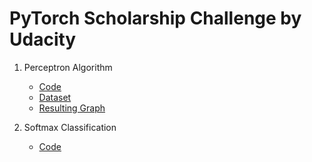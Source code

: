# PyTorch Scholarship Challenge by Udacity

1. Perceptron Algorithm
    * [Code](https://github.com/jacobjohn2016/PyTorch-Scholarship-Udacity/blob/master/Perceptron-Algorithm/perceptron.py)
    * [Dataset](https://github.com/jacobjohn2016/PyTorch-Scholarship-Udacity/blob/master/Perceptron-Algorithm/data.csv)
    * [Resulting Graph](https://github.com/jacobjohn2016/PyTorch-Scholarship-Udacity/blob/master/Perceptron-Algorithm/perceptron_graph.png)

2. Softmax Classification
    * [Code](https://github.com/jacobjohn2016/PyTorch-Scholarship-Udacity/blob/master/softmax.py)
